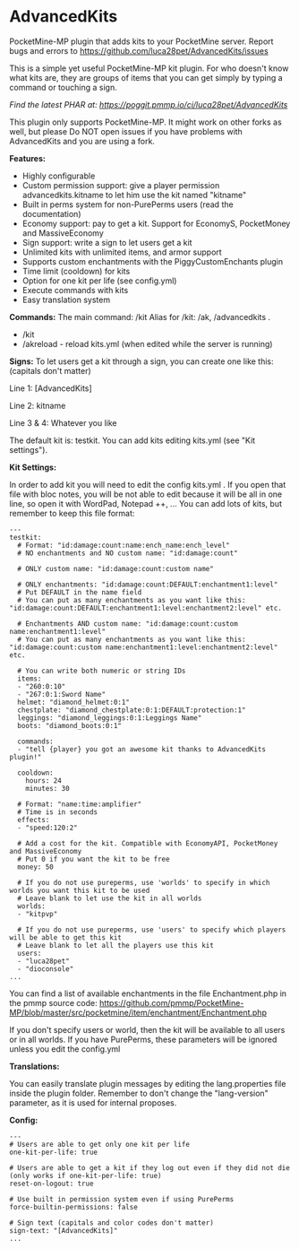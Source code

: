 AdvancedKits
============

PocketMine-MP plugin that adds kits to your PocketMine server. Report bugs and errors to https://github.com/luca28pet/AdvancedKits/issues

This is a simple yet useful PocketMine-MP kit plugin. For who doesn't know what kits are, they are groups of items that you can get simply by typing a command or touching a sign.

*Find the latest PHAR at: https://poggit.pmmp.io/ci/luca28pet/AdvancedKits*

This plugin only supports PocketMine-MP. It might work on other forks as well, but please Do NOT open issues if you have problems with AdvancedKits and you are using a fork.

**Features:**

- Highly configurable
- Custom permission support: give a player permission advancedkits.kitname to let him use the kit named "kitname"
- Built in perms system for non-PurePerms users (read the documentation)
- Economy support: pay to get a kit. Support for EconomyS, PocketMoney and MassiveEconomy
- Sign support: write a sign to let users get a kit
- Unlimited kits with unlimited items, and armor support
- Supports custom enchantments with the PiggyCustomEnchants plugin
- Time limit (cooldown) for kits
- Option for one kit per life (see config.yml)
- Execute commands with kits
- Easy translation system

**Commands:**
The main command: /kit
Alias for /kit: /ak, /advancedkits .

- /kit
- /akreload - reload kits.yml (when edited while the server is running)

 

**Signs:**
To let users get a kit through a sign, you can create one like this: (capitals don't matter)

Line 1: [AdvancedKits]

Line 2: kitname

Line 3 & 4: Whatever you like


The default kit is: testkit.
You can add kits editing kits.yml (see "Kit settings").

**Kit Settings:**

In order to add kit you will need to edit the config kits.yml .
If you open that file with bloc notes, you will be not able to edit because it will be all in one line, so open it with WordPad, Notepad ++, ...
You can add lots of kits, but remember to keep this file format:

```
---
testkit:
  # Format: "id:damage:count:name:ench_name:ench_level"
  # NO enchantments and NO custom name: "id:damage:count"

  # ONLY custom name: "id:damage:count:custom name"

  # ONLY enchantments: "id:damage:count:DEFAULT:enchantment1:level"
  # Put DEFAULT in the name field
  # You can put as many enchantments as you want like this: "id:damage:count:DEFAULT:enchantment1:level:enchantment2:level" etc.

  # Enchantments AND custom name: "id:damage:count:custom name:enchantment1:level"
  # You can put as many enchantments as you want like this: "id:damage:count:custom name:enchantment1:level:enchantment2:level" etc.

  # You can write both numeric or string IDs
  items:
  - "260:0:10"
  - "267:0:1:Sword Name"
  helmet: "diamond_helmet:0:1"
  chestplate: "diamond_chestplate:0:1:DEFAULT:protection:1"
  leggings: "diamond_leggings:0:1:Leggings Name"
  boots: "diamond_boots:0:1"

  commands:
  - "tell {player} you got an awesome kit thanks to AdvancedKits plugin!"

  cooldown:
    hours: 24
    minutes: 30

  # Format: "name:time:amplifier"
  # Time is in seconds
  effects:
  - "speed:120:2"

  # Add a cost for the kit. Compatible with EconomyAPI, PocketMoney and MassiveEconomy
  # Put 0 if you want the kit to be free
  money: 50

  # If you do not use pureperms, use 'worlds' to specify in which worlds you want this kit to be used
  # Leave blank to let use the kit in all worlds
  worlds:
  - "kitpvp"

  # If you do not use pureperms, use 'users' to specify which players will be able to get this kit
  # Leave blank to let all the players use this kit
  users:
  - "luca28pet"
  - "dioconsole"
...
```

You can find a list of available enchantments in the file Enchantment.php in the pmmp source code: https://github.com/pmmp/PocketMine-MP/blob/master/src/pocketmine/item/enchantment/Enchantment.php

If you don't specify users or world, then the kit will be available to all users or in all worlds.
If you have PurePerms, these parameters will be ignored unless you edit the config.yml


**Translations:**

You can easily translate plugin messages by editing the lang.properties file inside the plugin folder. Remember to don't change the "lang-version" parameter, as it is used for internal proposes.

**Config:**
```
---
# Users are able to get only one kit per life
one-kit-per-life: true

# Users are able to get a kit if they log out even if they did not die (only works if one-kit-per-life: true)
reset-on-logout: true

# Use built in permission system even if using PurePerms
force-builtin-permissions: false

# Sign text (capitals and color codes don't matter)
sign-text: "[AdvancedKits]"
...
```
